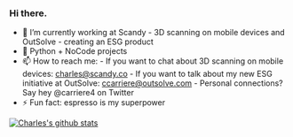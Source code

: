 ### Hi there. 

- 🔭 I’m currently working at Scandy - 3D scanning on mobile devices and OutSolve - creating an ESG product
- 🌱 Python + NoCode projects
- 📫 How to reach me: 
      -   If you want to chat about 3D scanning on mobile devices:  charles@scandy.co
      -   If you want to talk about my new ESG initiative at OutSolve: ccarriere@outsolve.com
      -   Personal connections? Say hey @carriere4 on Twitter
- ⚡ Fun fact: espresso is my superpower

[![Charles's github stats](https://github-readme-stats.vercel.app/api?username=carriere4&count_private=true&show_icons=true)](https://github.com/carriere4/github-readme-stats)
